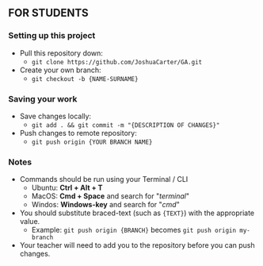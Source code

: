 ## FOR STUDENTS

### Setting up this project

- Pull this repository down:
    - `git clone https://github.com/JoshuaCarter/GA.git`
- Create your own branch:
    - `git checkout -b {NAME-SURNAME}`

### Saving your work
- Save changes locally:
    - `git add . && git commit -m "{DESCRIPTION OF CHANGES}"`
- Push changes to remote repository:
    - `git push origin {YOUR BRANCH NAME}`

### Notes

- Commands should be run using your Terminal / CLI
    - Ubuntu: **Ctrl + Alt + T**
    - MacOS: **Cmd + Space** and search for "*terminal*"
    - Windos: **Windows-key** and search for "*cmd*"
- You should substitute braced-text (such as `{TEXT}`) with the appropriate value.
    - Example: `git push origin {BRANCH}` becomes `git push origin my-branch`
- Your teacher will need to add you to the repository before you can push changes.
